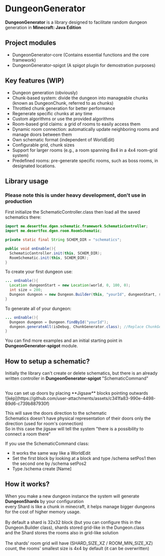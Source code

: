 # DungeonGenerator

__DungeonGenerator__ is a library designed to facilitate random dungeon generation in **Minecraft: Java Edition**

## Project modules
- DungeonGenerator-core (Contains essential functions and the core framework)
- DungeonGenerator-spigot (A spigot plugin for demostration purposes)

## Key features (WIP)
- Dungeon generation (obviously)
- Chunk-based system: divide the dungeon into manageable chunks (known as DungeonChunk, referred to as chunks) 
- Throttled chunk generation for better performance
- Regenerate specific chunks at any time
- Custom algorithms or use the provided algorithms
- Room-based grid claims: a grid of rooms to easily access them
- Dynamic room connection: automatically update neighboring rooms and manage doors between them
- Own schematic format (independent of WorldEdit)
- Configurable grid, chunk sizes
- Support for larger rooms (e.g., a room spanning 8x4 in a 4x4 room-grid system)
- Predefined rooms: pre-generate specific rooms, such as boss rooms, in designated locations.

## Library usage
### Please note this is under heavy development, don't use in production

First initialize the SchematicController.class then load all the saved schematics there:
```java
import me.desertfox.dgen.schematic.framework.SchematicController;
import me.desertfox.dgen.room.RoomSchematic;

private static final String SCHEM_DIR = "schematics";

public void onEnable(){
  SchematicController.init(this, SCHEM_DIR);
  RoomSchematic.init(this, SCHEM_DIR);
}
```

To create your first dungeon use:
```java
... onEnable(){
  Location dungeonStart = new Location(world, 0, 100, 0);
  int size = 200;
  Dungeon dungeon = new Dungeon.Builder(this, "yourId", dungeonStart, size, size, size).build();
}
```

To generate all of your dungeon:
```java
... onEnable(){
  Dungeon dungeon = Dungeon.findById("yourId");
  dungeon.generateAll(isDebug, ChunkGenerator.class); //Replace ChunkGenerator.class with your generator class or choose one from the (me.desertfox.dgen.chunk.gens) directory
}
```

You can find more examples and an initial starting point in **DungeonGenerator-spigot** module.

## How to setup a schematic?
Initially the library can't create or delete schematics, but there is an already written controller in **DungeonGenerator-spigot** "SchematicCommand"<br>

<br>
You can set up doors by placing **Jigsaw** blocks pointing outwards<br>
![kép](https://github.com/user-attachments/assets/c341fa83-990e-4498-89d6-c739b887930f)

This will save the doors direction to the schematic<br>
Schematics doesn't have physical representation of their doors only the direction (used for room's connection)<br>
So in this case the jigsaw will tell the system "there is a possibility to connect a room there"<br>

If you use the SchematicCommand class:
- It works the same way like a WorldEdit
- Set the first block by looking at a block and type /schema setPos1 then the second one by /schema setPos2
- Type /schema create [Name]

## How it works?
When you make a new dungeon instance the system will generate **DungeonShards** by your configuration<br>
every Shard is like a chunk in minecraft, it helps manage bigger dungeons for the cost of higher memory usage.<br>
<br>
By default a shard is 32x32 block (but you can configure this in the Dungeon.Builder class), shards stored grid-like in the Dungeon.class<br>
and the Shard stores the rooms also in grid-like solution<br>
<br>
The shards' room grid will have (SHARD_SIZE_XZ / ROOM_MIN_SIZE_XZ) count, the rooms' smallest size is 4x4 by default (it can be overwritten)
<br>

